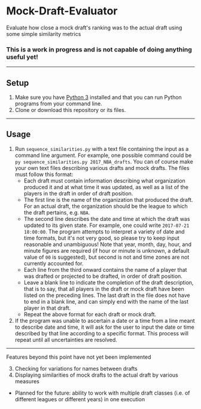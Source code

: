 # Mock-Draft-Evaluator
Evaluate how close a mock draft's ranking was to the actual draft using some simple similarity metrics

### This is a work in progress and is not capable of doing anything useful yet!

----
## Setup
1. Make sure you have [Python 3](https://www.python.org/downloads/) installed and that you can run Python programs from your command line.
2. Clone or download this repository or its files.

----
## Usage
1. Run `sequence_similarities.py` with a text file containing the input as a command line argument. For example, one possible command could be `py sequence_similarities.py 2017_NBA_drafts`. You can of course make your own text files describing various drafts and mock drafts. The files must follow this format:
   * Each draft must contain information describing what organization produced it and at what time it was updated, as well as a list of the players in the draft in order of draft position.
   * The first line is the name of the organization that produced the draft. For an actual draft, the organization should be the league to which the draft pertains, e.g. `NBA`.
   * The second line describes the date and time at which the draft was updated to its given state. For example, one could write `2017-07-21 18:00:00`. The program attempts to interpret a variety of date and time formats, but it's not very good, so please try to keep input reasonable and unambiguous! Note that year, month, day, hour, and minute figures are required (if hour or minute is unknown, a default value of `00` is suggested), but second is not and time zones are not currently accounted for.
   * Each line from the third onward contains the name of a player that was drafted or projected to be drafted, in order of draft position.
   * Leave a blank line to indicate the completion of the draft description, that is to say, that all players in the draft or mock draft have been listed on the preceding lines. The last draft in the file does not have to end in a blank line, and can simply end with the name of the last player in that draft.
   * Repeat the above format for each draft or mock draft.
2. If the program was unable to ascertain a date or a time from a line meant to describe date and time, it will ask for the user to input the date or time described by that line according to a specific format. This process will repeat until all uncertainties are resolved.
---
Features beyond this point have not yet been implemented

3. Checking for variations for names between drafts
4. Displaying similarities of mock drafts to the actual draft by various measures
* Planned for the future: ability to work with multiple draft classes (i.e. of different leagues or different years) in one execution
